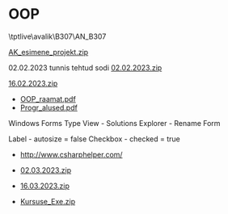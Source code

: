 # OOP

\\tptlive\avalik\B307\AN_B307

[AK_esimene_projekt.zip](https://github.com/AlvinKask/OOP/files/10746697/AK_esimene_projekt.zip)


02.02.2023 tunnis tehtud sodi
[02.02.2023.zip](https://github.com/AlvinKask/OOP/files/10567249/02.02.2023.zip)

[16.02.2023.zip](https://github.com/AlvinKask/OOP/files/10754401/16.02.2023.zip)




- [OOP_raamat.pdf](https://github.com/AlvinKask/OOP/files/10565809/OOP_raamat.pdf)
- [Progr_alused.pdf](https://github.com/AlvinKask/OOP/files/10565910/Progr_alused.pdf)

Windows Forms Type
View - Solutions Explorer - Rename Form

Label - autosize = false
Checkbox - checked = true

- http://www.csharphelper.com/


- [02.03.2023.zip](https://github.com/AlvinKask/OOP/files/10869761/02.03.2023.zip)

- [16.03.2023.zip](https://github.com/AlvinKask/OOP/files/10989219/16.03.2023.zip)

- [Kursuse_Exe.zip](https://github.com/AlvinKask/OOP/files/10989275/Kursuse_Exe.zip)
